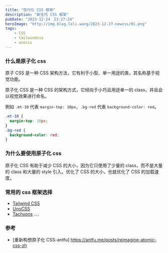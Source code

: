 ```yaml
---
title: "现代化 CSS 框架"
description: "新生代 CSS 框架"
pubDate: "2023-12-24　23:27:24"
heroImage: "http://img.blog.loli.wang/2023-12-27-newcss/01.png"
tags:
    - CSS
    - tailwindcss
    - unocss
---
```


### 什么是原子化 css

原子 CSS 是一种 CSS 架构方法，它有利于小型、单一用途的类，其名称基于视觉功能。

原子化 CSS 是一种 CSS 的架构方式，它倾向于小巧且用途单一的 class，并且会以视觉效果进行命名。

例如 `.mt-10` 代表 `margin-top: 10px`，`.bg-red` 代表 `background-color: red`。

```css
.mt-10 {
  margin-top: 10px;
}
.bg-red {
  background-color: red;
}
```

### 为什么要使用原子化 css

原子化 CSS 有助于减少 CSS 的大小，因为它只使用了少量的 class，而不是大量的 class 和大量的 style 引入。优化了 CSS 的大小，也就优化了 CSS 的加载速度。

### 常用的 css 框架选择

- [Tailwind CSS](https://tailwindcss.com/)
- [UnoCSS](https://unocss.dev/)
- [Tachyons](https://tachyons.io/)
  ....

### 参考

- [重新构想原子化 CSS-antfu] https://antfu.me/posts/reimagine-atomic-css-zh
